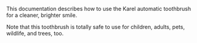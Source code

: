 This documentation describes how to use the Karel automatic toothbrush for a cleaner, brighter smile.

Note that this toothbrush is totally safe to use for children, adults, pets, wildlife, and trees, too.